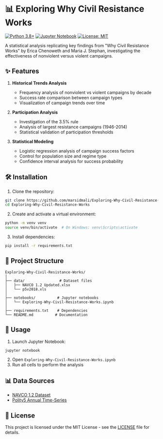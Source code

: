 # 📊 Exploring Why Civil Resistance Works

[![Python 3.8+](https://img.shields.io/badge/python-3.8+-blue.svg)](https://www.python.org/downloads/)
[![Jupyter Notebook](https://img.shields.io/badge/jupyter-%23FA0F00.svg?logo=jupyter&logoColor=white)](https://jupyter.org/)
[![License: MIT](https://img.shields.io/badge/License-MIT-yellow.svg)](https://opensource.org/licenses/MIT)

A statistical analysis replicating key findings from "Why Civil Resistance Works" by Erica Chenoweth and Maria J. Stephan, investigating the effectiveness of nonviolent versus violent campaigns.

## ✨ Features

1. **Historical Trends Analysis**
   - Frequency analysis of nonviolent vs violent campaigns by decade
   - Success rate comparison between campaign types
   - Visualization of campaign trends over time

2. **Participation Analysis**
   - Investigation of the 3.5% rule
   - Analysis of largest resistance campaigns (1946-2014)
   - Statistical validation of participation thresholds

3. **Statistical Modeling**
   - Logistic regression analysis of campaign success factors
   - Control for population size and regime type
   - Confidence interval analysis for success probability


## 🛠️ Installation

1. Clone the repository:
```bash
git clone https://github.com/marsidmali/Exploring-Why-Civil-Resistance-Works.git
cd Exploring-Why-Civil-Resistance-Works
```

2. Create and activate a virtual environment:
```bash
python -m venv venv
source venv/bin/activate  # On Windows: venv\Scripts\activate
```

3. Install dependencies:
```bash
pip install -r requirements.txt
```

## 📁 Project Structure

```plaintext
Exploring-Why-Civil-Resistance-Works/
│
├── data/                # Dataset files
│   ├── NAVCO 1.2 Updated.xlsx
│   └── p5v2018.xls
│
├── notebooks/          # Jupyter notebooks
│   └── Exploring-Why-Civil-Resistance-Works.ipynb
│
├── requirements.txt    # Dependencies
└── README.md          # Documentation
```

## 🚀 Usage

1. Launch Jupyter Notebook:
```bash
jupyter notebook
```

2. Open `Exploring-Why-Civil-Resistance-Works.ipynb`
3. Run all cells to perform the analysis

## 📊 Data Sources

- [NAVCO 1.2 Dataset](https://dataverse.harvard.edu/dataset.xhtml?persistentId=doi:10.7910/DVN/0UZOTX)
- [Polity5 Annual Time-Series](http://www.systemicpeace.org/inscr/p5v2018.xls)

## 📝 License

This project is licensed under the MIT License - see the [LICENSE](LICENSE) file for details.
